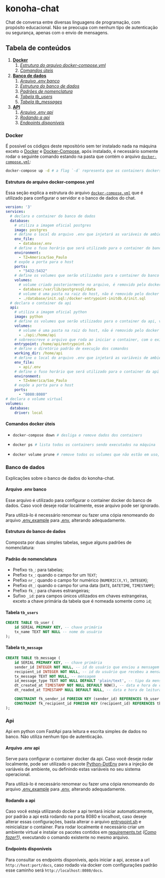 # konoha-chat

Chat de conversa entre diversas linguagens de programação, com propósito educacional. Não se preocupa com nenhum tipo de autenticação ou segurança, apenas com o envio de mensagens.

## Tabela de conteúdos

1. **[Docker](#docker)**
   1. _[Estrutura do arquivo docker-compose.yml](#estrutura-do-arquivo-docker-composeyml)_
   1. _[Comandos úteis](#comandos-docker-úteis)_
1. **[Banco de dados](#banco-de-dados)**
   1. _[Arquivo .env banco](#arquivo-env-banco)_
   1. _[Estrutura do banco de dados](#estrutura-do-banco-de-dados)_
   1. _[Padrões de nomenclatura](#padrão-de-nomenclatura)_
   1. _[Tabela tb_users](#tabela-tb_users)_
   1. _[Tabela tb_messages](#tabela-tb_message)_
1. **[API](#api)**
   1. _[Arquivo .env api](#arquivo-env-api)_
   1. _[Rodando a api](#rodando-a-api)_
   1. _[Endpoints disponíveis](#endpoints-disponíveis)_

### Docker

É possível os códigos deste repositório sem ter instalado nada na máquina exceto o [Docker](https://docs.docker.com/get-docker/) e [Docker-Compose](https://docs.docker.com/compose/install/), após instalado, é necessário somente rodar o seguinte comando estando na pasta que contém o arquivo [`docker-compose.yml`](docker-compose.yml):

```sh
docker-compose up -d # a flag `-d` representa que os containers dockers serão executados sem 'prender' o terminal, deixando-o livre para outros comandos.
```

#### **Estrutura do arquivo docker-compose.yml**

Essa seção explica a estrutura do arquivo [`docker-compose.yml`](docker-compose.yml) que é utilizado para configurar o servidor e o banco de dados do chat.

```yml
version: '3'
services:
  # declara o container do banco de dados
  database: 
    # utiliza a imagem oficial postgres
    image: postgres
    # define o local do arquivo .env que injetará as variáveis de ambiente
    env_file:
      - database/.env
    # define o fuso horário que será utilizado para o container do banco de dados
    environment:
      - TZ=America/Sao_Paulo
    # expõe a porta para o host
    ports:
      - "5432:5432"
    # define os volumes que serão utilizados para o container do banco de dados, volumes não são removidos quando rodado docker-compose down, se o container for recriado, os volumes serão reutilizados, caso o volume for uma pasta no host, não será removido pelo docker volume prune
    volumes:
      # volume criado posteriormente no arquivo, é removido pelo docker volume prune
      - database:/var/lib/postgresql/data 
      # volume é uma pasta na raiz do host, não é removido pelo docker volume prune, insere um arquivo init.sql que cria a estrutura do banco de dados
      - ./database/init.sql:/docker-entrypoint-initdb.d/init.sql
  # declara o container da api
  api:
    # utiliza a imagem oficial python
    image: python
    # define os volumes que serão utilizados para o container da api, volumes não são removidos quando rodado docker-compose down, se o container for recriado, os volumes serão reutilizados, caso o volume for uma pasta no host, não será removido pelo docker volume prune
    volumes:
      # volume é uma pasta na raiz do host, não é removido pelo docker volume prune
      - ./api:/home/api
    # sobreescreve o arquivo que roda ao iniciar o container, com o existente no volume supracitado, esse script é utilizado pra iniciar a api
    entrypoint: /home/api/entrypoint.sh
    # define o diretório padrão de execução dos comandos
    working_dir: /home/api
    # define o local do arquivo .env que injetará as variáveis de ambiente
    env_file:
      - api/.env
    # define o fuso horário que será utilizado para o container da api
    environment:
      - TZ=America/Sao_Paulo
    # expõe a porta para o host
    ports:
      - "8080:8080"
# declara o volume virtual
volumes:
  database:
    driver: local
```

#### **Comandos docker úteis**

- ```sh
  docker-compose down # desliga e remove dados dos containers
  ```

- ```sh
  docker ps # lista todos os containers sendo executados na máquina
  ```

- ```sh
  docker volume prune # remove todos os volumes que não estão em uso, ou seja, após rodar o docker-compose down, o volume fica sem uso
  ```

### Banco de dados

Explicações sobre o banco de dados do konoha-chat.

#### **Arquivo .env banco**

Esse arquivo é utilizado para configurar o container docker do banco de dados. Caso você deseje rodar localmente, esse arquivo pode ser ignorado.

Para utilizá-lo é necessário renomear ou fazer uma cópia renomeando do arquivo [.env_example](database/.env_example) para [.env](database/.env), alterando adequadamente.

#### **Estrutura do banco de dados**

Composta por duas simples tabelas, segue alguns padrões de nomenclatura:

#### **Padrão de nomenclatura**

- Prefixo `tb_`: para tabelas;
- Prefixo `tx_`: quando o campo for um `TEXT`;
- Prefixo `nr_`: quando o campo for numérico (`NUMERIC(X,Y)`, `INTEGER`);
- Prefixo `dt_`: quando o campo for uma data (`DATE`, `DATETIME`, `TIMESTAMP`);
- Prefixo `fk_`: para chaves estrangeiras;
- Sufixo `_id`: para campos únicos utilizados em chaves estrangeiras, exceto a chave primária da tabela que é nomeada somente como `id`;

#### **Tabela `tb_users`**

```sql
CREATE TABLE tb_user (
    id SERIAL PRIMARY KEY, -- chave primária
    tx_name TEXT NOT NULL -- nome do usuário
);
```

#### **Tabela `tb_message`**

```sql
CREATE TABLE tb_message (
    id SERIAL PRIMARY KEY, -- chave primária
    sender_id INTEGER NOT NULL, -- id do usuário que enviou a mensagem
    recipient_id INTEGER NOT NULL, -- id do usuário que recebeu a mensagem
    tx_message TEXT NOT NULL, -- mensagem
    id_message_type TEXT NOT NULL DEFAULT 'plain/text', -- tipo da mensagem (plain/text, json, html, markdown, xml)
    dt_created_at TIMESTAMP NOT NULL DEFAULT NOW(), -- data e hora de criação por padrão é a data e hora atual do sistema na inserção
    dt_readed_at TIMESTAMP NULL DEFAULT NULL, -- data e hora de leitura, nula se a mensagem ainda não foi lida

    CONSTRAINT fk_sender_id FOREIGN KEY (sender_id) REFERENCES tb_user (id), -- chave estrangeira para a tabela tb_user
    CONSTRAINT fk_recipient_id FOREIGN KEY (recipient_id) REFERENCES tb_user (id) -- chave estrangeira para a tabela tb_user
);
```

### Api

Api em python com FastApi para leitura e escrita simples de dados no banco. Não utiliza nenhum tipo de autenticação.

#### **Arquivo .env api**

Serve para configurar o container docker da api. Caso você deseje rodar localmente, pode ser utilizado o pacote [Python-DotEnv](https://pypi.org/project/python-dotenv/) para a injeção de variáveis de ambiente, ou definindo estas variáveis no seu sistema operacional.

Para utilizá-lo é necessário renomear ou fazer uma cópia renomeando do arquivo [.env_example](api/.env_example) para [.env](api/.env), alterando adequadamente.

#### **Rodando a api**

Caso você esteja utilizando docker a api tentará iniciar automaticamente, por padrão a api está rodando na porta 8080 e localhost, caso deseje alterar essas configurações, basta alterar o arquivo [entrypoint.sh](api/entrypoint.sh) e reinicializar o container. Para rodar localmente é necessário criar um ambiente virtual e instalar os pacotes contidos em [requirements.txt](api/requirements.txt) _([Como fazer?](https://realpython.com/python-virtual-environments-a-primer/#create-it))_, executando o comando existente no mesmo arquivo.

#### **Endpoints disponíveis**

Para consultar os endpoints disponíveis, após iniciar a api, acesse a url `http://host:port/docs`, caso rodado via docker com configurações padrão esse caminho será `http://localhost:8080/docs`.
